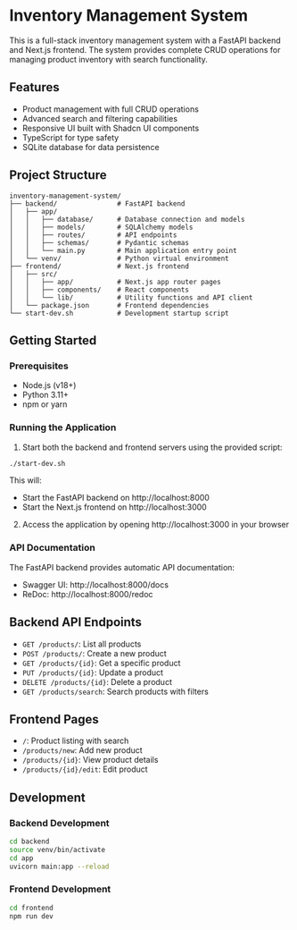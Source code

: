 # Inventory Management System

This is a full-stack inventory management system with a FastAPI backend and Next.js frontend. The system provides complete CRUD operations for managing product inventory with search functionality.

## Features

- Product management with full CRUD operations
- Advanced search and filtering capabilities
- Responsive UI built with Shadcn UI components
- TypeScript for type safety
- SQLite database for data persistence

## Project Structure

```
inventory-management-system/
├── backend/               # FastAPI backend
│   ├── app/
│   │   ├── database/      # Database connection and models
│   │   ├── models/        # SQLAlchemy models
│   │   ├── routes/        # API endpoints
│   │   ├── schemas/       # Pydantic schemas
│   │   └── main.py        # Main application entry point
│   └── venv/              # Python virtual environment
├── frontend/              # Next.js frontend
│   ├── src/
│   │   ├── app/           # Next.js app router pages
│   │   ├── components/    # React components
│   │   └── lib/           # Utility functions and API client
│   └── package.json       # Frontend dependencies
└── start-dev.sh           # Development startup script
```

## Getting Started

### Prerequisites

- Node.js (v18+)
- Python 3.11+
- npm or yarn

### Running the Application

1. Start both the backend and frontend servers using the provided script:

```bash
./start-dev.sh
```

This will:
- Start the FastAPI backend on http://localhost:8000
- Start the Next.js frontend on http://localhost:3000

2. Access the application by opening http://localhost:3000 in your browser

### API Documentation

The FastAPI backend provides automatic API documentation:

- Swagger UI: http://localhost:8000/docs
- ReDoc: http://localhost:8000/redoc

## Backend API Endpoints

- `GET /products/`: List all products
- `POST /products/`: Create a new product
- `GET /products/{id}`: Get a specific product
- `PUT /products/{id}`: Update a product
- `DELETE /products/{id}`: Delete a product
- `GET /products/search`: Search products with filters

## Frontend Pages

- `/`: Product listing with search
- `/products/new`: Add new product
- `/products/{id}`: View product details
- `/products/{id}/edit`: Edit product

## Development

### Backend Development

```bash
cd backend
source venv/bin/activate
cd app
uvicorn main:app --reload
```

### Frontend Development

```bash
cd frontend
npm run dev
```
